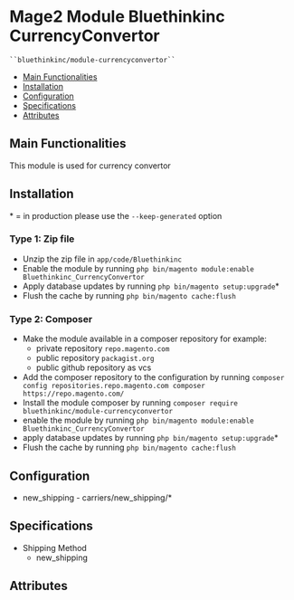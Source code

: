 # Mage2 Module Bluethinkinc CurrencyConvertor

    ``bluethinkinc/module-currencyconvertor``

 - [Main Functionalities](#markdown-header-main-functionalities)
 - [Installation](#markdown-header-installation)
 - [Configuration](#markdown-header-configuration)
 - [Specifications](#markdown-header-specifications)
 - [Attributes](#markdown-header-attributes)


## Main Functionalities
This module is used for currency convertor 

## Installation
\* = in production please use the `--keep-generated` option

### Type 1: Zip file

 - Unzip the zip file in `app/code/Bluethinkinc`
 - Enable the module by running `php bin/magento module:enable Bluethinkinc_CurrencyConvertor`
 - Apply database updates by running `php bin/magento setup:upgrade`\*
 - Flush the cache by running `php bin/magento cache:flush`

### Type 2: Composer

 - Make the module available in a composer repository for example:
    - private repository `repo.magento.com`
    - public repository `packagist.org`
    - public github repository as vcs
 - Add the composer repository to the configuration by running `composer config repositories.repo.magento.com composer https://repo.magento.com/`
 - Install the module composer by running `composer require bluethinkinc/module-currencyconvertor`
 - enable the module by running `php bin/magento module:enable Bluethinkinc_CurrencyConvertor`
 - apply database updates by running `php bin/magento setup:upgrade`\*
 - Flush the cache by running `php bin/magento cache:flush`


## Configuration

 - new_shipping - carriers/new_shipping/*


## Specifications

 - Shipping Method
	- new_shipping


## Attributes



